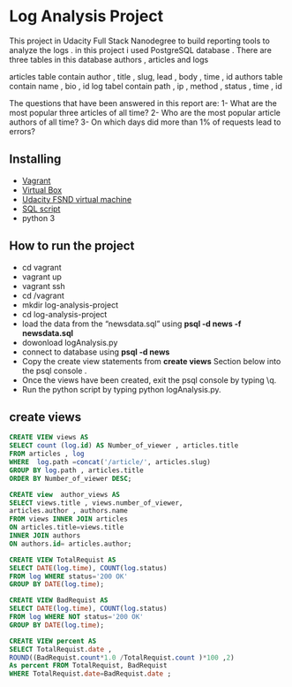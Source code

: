 
# Log Analysis Project

This project in Udacity Full Stack Nanodegree to build reporting tools to analyze the logs . in this project i used PostgreSQL database .
There are three tables in this database authors , articles and logs 

articles table contain author , title , slug, lead , body , time , id 
authors table contain name , bio , id 
log tabel contain path , ip , method , status , time , id

The questions that have been answered in this report are:
1- What are the most popular three articles of all time? 
2- Who are the most popular article authors of all time?
3- On which days did more than 1% of requests lead to errors?

## Installing
*  [Vagrant](https://www.vagrantup.com/downloads.html)
* [Virtual Box](https://www.virtualbox.org/wiki/Downloads)
* [Udacity FSND virtual machine](https://github.com/udacity/fullstack-nanodegree-vm)
* [SQL script](https://d17h27t6h515a5.cloudfront.net/topher/2016/August/57b5f748_newsdata/newsdata.zip)
* python 3


## How to run the project 
* cd vagrant
* vagrant up  
* vagrant ssh  
* cd /vagrant  
* mkdir log-analysis-project 
* cd log-analysis-project
*  load the data from the “newsdata.sql” using **psql -d news -f newsdata.sql**
* dowonload logAnalysis.py
* connect to database using  **psql -d news**
* Copy the create view statements from **create views** Section below into the psql console .
* Once the views have been created, exit the psql console by typing \q.
* Run the python script by typing python logAnalysis.py.

## create views 

``` SQL
CREATE VIEW views AS 
SELECT count (log.id) AS Number_of_viewer , articles.title 
FROM articles , log 
WHERE  log.path =concat('/article/', articles.slug)
GROUP BY log.path , articles.title 
ORDER BY Number_of_viewer DESC;
``` 

``` SQL
CREATE view  author_views AS 
SELECT views.title , views.number_of_viewer,
articles.author , authors.name  
FROM views INNER JOIN articles 
ON articles.title=views.title 
INNER JOIN authors 
ON authors.id= articles.author; 
``` 
``` SQL
CREATE VIEW TotalRequist AS 
SELECT DATE(log.time), COUNT(log.status) 
FROM log WHERE status='200 OK'
GROUP BY DATE(log.time);
``` 
``` SQL
CREATE VIEW BadRequist AS 
SELECT DATE(log.time), COUNT(log.status) 
FROM log WHERE NOT status='200 OK' 
GROUP BY DATE(log.time);
``` 
``` SQL
CREATE VIEW percent AS
SELECT TotalRequist.date , 
ROUND((BadRequist.count*1.0 /TotalRequist.count )*100 ,2) 
As percent FROM TotalRequist, BadRequist
WHERE TotalRequist.date=BadRequist.date ;
``` 
